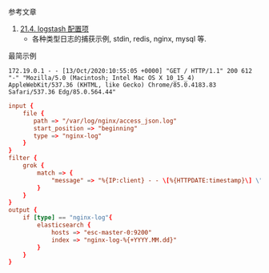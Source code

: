参考文章

1. [21.4. logstash 配置项](http://www.netkiller.cn/monitoring/elk/logstash.html)
    - 各种类型日志的捕获示例, stdin, redis, nginx, mysql 等.

最简示例

```
172.19.0.1 - - [13/Oct/2020:10:55:05 +0000] "GET / HTTP/1.1" 200 612 "-" "Mozilla/5.0 (Macintosh; Intel Mac OS X 10_15_4) AppleWebKit/537.36 (KHTML, like Gecko) Chrome/85.0.4183.83 Safari/537.36 Edg/85.0.564.44"
```

```conf
input {
    file {
       path => "/var/log/nginx/access_json.log"
       start_position => "beginning"
       type => "nginx-log"
    }
}
filter {
    grok {
        match => { 
            "message" => "%{IP:client} - - \[%{HTTPDATE:timestamp}\] \"%{WORD:method} %{URIPATHPARAM:uri} HTTP/%{NUMBER:httpversion}\" %{NUMBER:status} %{NUMBER:bytes} \"-\" \"%{GREEDYDATA:agent}\"" 
        }
    }
}
output {
    if [type] == "nginx-log"{
        elasticsearch {
            hosts => "esc-master-0:9200"
            index => "nginx-log-%{+YYYY.MM.dd}"
        }
    }
}

```
